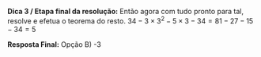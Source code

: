 **Dica 3 / Etapa final da resolução:**
Então agora com tudo pronto para tal, resolve e efetua o teorema do resto.
 $34 - 3  \times 3^2 - 5 \times 3 - 34   = 81 - 27 - 15 - 34 = 5$
 
**Resposta Final:**
Opção B) -3
